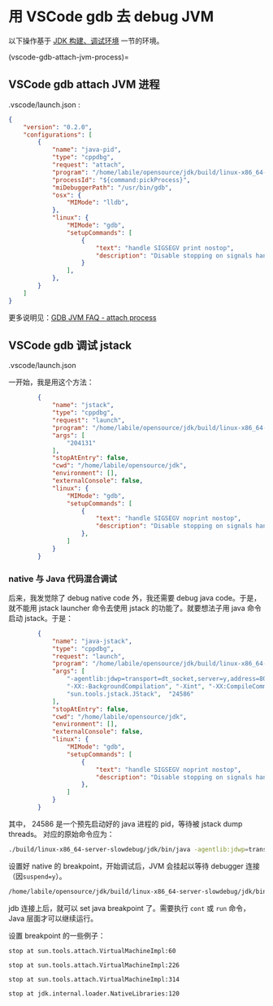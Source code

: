 # 用 VSCode gdb 去 debug JVM 

以下操作基于 [JDK 构建、调试环境](/appendix-lab-env/build-jdk/build-slow-debug-jdk.md) 一节的环境。

(vscode-gdb-attach-jvm-process)=
## VSCode gdb attach JVM 进程
.vscode/launch.json :
```json
{
    "version": "0.2.0",
    "configurations": [
        {
            "name": "java-pid",
            "type": "cppdbg",
            "request": "attach",
            "program": "/home/labile/opensource/jdk/build/linux-x86_64-server-slowdebug-hsdis/jdk/bin/java",
            "processId": "${command:pickProcess}",
            "miDebuggerPath": "/usr/bin/gdb",
            "osx": {
                "MIMode": "lldb",
            },
            "linux": {
                "MIMode": "gdb",
                "setupCommands": [
                    {
                        "text": "handle SIGSEGV print nostop",
                        "description": "Disable stopping on signals handled by the JVM"
                    }
                ],
            },
        }
    ]
}        
```

更多说明见：[GDB JVM FAQ - attach process](/appendix-lab-env/gdb/gdb-faq.md#attach-process)

## VSCode gdb 调试 jstack

.vscode/launch.json

一开始，我是用这个方法：
```json
        {
            "name": "jstack",
            "type": "cppdbg",
            "request": "launch",
            "program": "/home/labile/opensource/jdk/build/linux-x86_64-server-slowdebug/jdk/bin/jstack",
            "args": [
                "204131"
            ],
            "stopAtEntry": false,
            "cwd": "/home/labile/opensource/jdk",
            "environment": [],
            "externalConsole": false,
            "linux": {
                "MIMode": "gdb",
                "setupCommands": [
                    {
                        "text": "handle SIGSEGV noprint nostop",
                        "description": "Disable stopping on signals handled by the JVM"
                    },
                ]
            }
        }
```

### native 与 Java 代码混合调试

后来，我发觉除了 debug native code 外，我还需要 debug java code。于是，就不能用 jstack launcher 命令去使用 jstack 的功能了。就要想法子用 java 命令启动 jstack。于是：

```json
        {
            "name": "java-jstack",
            "type": "cppdbg",
            "request": "launch",
            "program": "/home/labile/opensource/jdk/build/linux-x86_64-server-slowdebug/jdk/bin//java",
            "args": [
                "-agentlib:jdwp=transport=dt_socket,server=y,address=8000,suspend=y", "-Dapplication.home=/home/labile/opensource/jdk/build/linux-x86_64-server-slowdebug/jdk", "-Dsun.jvm.hotspot.debugger.useProcDebugger", "-Djdk.module.main=jdk.jcmd", "-Dsun.java.command=jdk.jcmd/sun.tools.jstack.JStack",
                "-XX:-BackgroundCompilation", "-Xint", "-XX:CompileCommand=break,jdk.internal.loader.NativeLibraries::newInstance",
                "sun.tools.jstack.JStack",  "24586"
            ],
            "stopAtEntry": false,
            "cwd": "/home/labile/opensource/jdk",
            "environment": [],
            "externalConsole": false,
            "linux": {
                "MIMode": "gdb",
                "setupCommands": [
                    {
                        "text": "handle SIGSEGV noprint nostop",
                        "description": "Disable stopping on signals handled by the JVM"
                    },
                ]
            }
        }
```

其中， 24586 是一个预先启动好的 java 进程的 pid，等待被 jstack dump threads。 对应的原始命令应为：
```bash
./build/linux-x86_64-server-slowdebug/jdk/bin/java -agentlib:jdwp=transport=dt_socket,server=y,address=8000,suspend=y -Dapplication.home=/home/labile/opensource/jdk/build/linux-x86_64-server-slowdebug/jdk -Dsun.jvm.hotspot.debugger.useProcDebugger -Djdk.module.main=jdk.jcmd -Dsun.java.command=jdk.jcmd/sun.tools.jstack.JStack sun.tools.jstack.JStack  24586
```

设置好 native 的 breakpoint，开始调试后，JVM 会挂起以等待 debugger 连接（因`suspend=y`）。
```bash
/home/labile/opensource/jdk/build/linux-x86_64-server-slowdebug/jdk/bin/jdb -attach 8000
```

jdb 连接上后，就可以 set java breakpoint 了。需要执行 `cont` 或 `run` 命令， Java 层面才可以继续运行。 

设置 breakpoint 的一些例子：

```
stop at sun.tools.attach.VirtualMachineImpl:60

stop at sun.tools.attach.VirtualMachineImpl:226

stop at sun.tools.attach.VirtualMachineImpl:314

stop at jdk.internal.loader.NativeLibraries:120
```